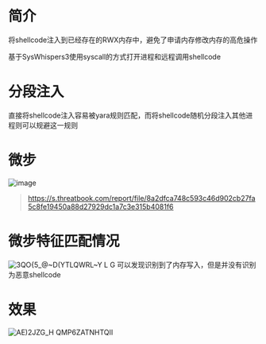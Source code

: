 # 简介
将shellcode注入到已经存在的RWX内存中，避免了申请内存修改内存的高危操作

基于SysWhispers3使用syscall的方式打开进程和远程调用shellcode

# 分段注入
直接将shellcode注入容易被yara规则匹配，而将shellcode随机分段注入其他进程则可以规避这一规则

# 微步
![image](https://github.com/ToT0vO/RWX_loader/assets/129960499/0b691abf-7705-4717-b359-243d9ad554b4)
>https://s.threatbook.com/report/file/8a2dfca748c593c46d902cb27fa5c8fe19450a88d27929dc1a7c3e315b4081f6

# 微步特征匹配情况
![3QO{5_@~D(YTLQWRL~Y L G](https://github.com/ToT0vO/RWX_loader/assets/129960499/ae61dd54-e65c-46f3-979b-05fa9e3107fa)
可以发现识别到了内存写入，但是并没有识别为恶意shellcode

# 效果
![AE)2JZG_H QMP6ZATNHTQII](https://github.com/ToT0vO/RWX_loader/assets/129960499/2eac23d9-de94-46db-834c-38a5b4acba89)
